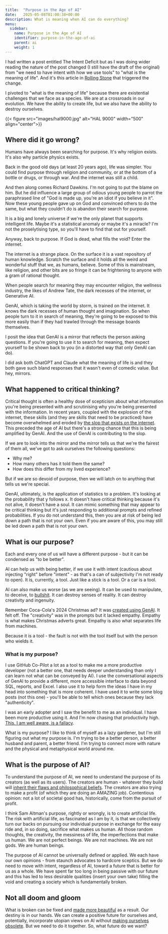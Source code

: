 ```yaml
---
title:  "Purpose in the Age of AI"
date:   2025-05-08T01:00:38+00:00
description: What is meaning when AI can do everything?
menu:
  sidebar:
    name: Purpose in the Age of AI
    identifier: purpose-in-the-age-of-ai
    parent: ai
    weight: 1
---
```


I had written a post entitled The Intent Deficit but as I was doing wider reading the nature of the post changed (I still have the draft of the original) from "we need to have intent with how we use tools" to "what is the meaning of life". And it's this article in [Rolling Stone](https://www.rollingstone.com/culture/culture-features/ai-spiritual-delusions-destroying-human-relationships-1235330175/) that triggered the change.

I pivoted to "what is the meaning of life" because there are existential challenges that we face as a species. We are at a crossroads in our evolution. We have the ability to create life, but we also have the ability to destroy ourselves.

{{< figure src="images/hal9000.jpg" alt="HAL 9000" width="500" align="center">}}

## Where did it go wrong?

Humans have always been searching for purpose. It's why religion exists. It's also why particle physics exists.

Back in the good old days (at least 20 years ago), life was simpler. You could find purpose through religion and community, or at the bottom of a bottle or drugs, or through war. And the internet was still a child.

And then along comes Richard Dawkins. I'm not going to put the blame on him. But he did influence a large group of odious young people to parrot the paraphrased line of "God is made up, you're an idiot if you believe in it". Now these young people gave up on God and convinced others to do the same, but what they couldn't do is abandon their search for purpose.

It is a big and lonely universe if we're the only planet that supports intelligent life. Maybe it's a statistical anomaly or maybe it's a miracle? I'm not the proselytising type, so you'll have to find that out for yourself.

Anyway, back to purpose. If God is dead, what fills the void? Enter the internet.

The internet is a strange place. On the surface it is a vast repository of human knowledge. Scratch the surface and it holds all the weird and wonderful stuff that we, as humans, believe. Some of this is mainstream, like religion, and other bits are so fringe it can be frightening to anyone with a gram of rational thought.

When people search for meaning they may encounter religion, the wellness industry, the likes of Andrew Tate, the dark recesses of the internet, or Generative AI.

GenAI, which is taking the world by storm, is trained on the internet. It knows the dark recesses of human thought and imagination. So when people turn to it in search of meaning, they're going to be exposed to this more easily than if they had trawled through the message boards themselves.

I posit the idea that GenAI is a mirror that reflects the person asking questions. If you're going to use it to search for meaning, then expect yourself to be shown back to you (in a distorted way that only GenAI can do).

I did ask both ChatGPT and Claude what the meaning of life is and they both gave such bland responses that it wasn't even of comedic value. But hey, mirrors.

## What happened to critical thinking?

Critical thought is often a healthy dose of scepticism about what information you're being presented with and scrutinising why you're being presented with the information. In recent years, coupled with the explosion of the internet, these skills (and they are skills that need to be practiced) have become overwhelmed and eroded by [the slop that exists on the internet](https://www.ft.com/content/5d06bbb4-0034-493b-8b0d-5c0ab74bedef). This preceded the age of AI but there's a strong chance that this is being amplified by GenAI. And the use of GenAI is contributing to the slop.

If we are to look into the mirror and the mirror tells us that we're the fairest of them all, we've got to ask ourselves the following questions:

- Why me?
- How many others has it told them the same?
- How does this differ from my lived experience?

But if we are so devoid of purpose, then we will latch on to anything that tells us we're special.

GenAI, ultimately, is the application of statistics to a problem. It's looking at the probability that y follows x. It doesn't have critical thinking because it's not alive, it doesn't have a soul. It can mimic something that may appear to be critical thinking but it's just responding to additional prompts and refined probabilities. If you do not understand this, then you are at risk of being led down a path that is not your own. Even if you are aware of this, you may still be led down a path that is not your own.

## What is our purpose?

Each and every one of us will have a different purpose - but it can be condensed as "to be better".

AI can help us with being better, if we use it with intent (cautious about injecting "right" before "intent" - as that's a can of subjectivity I'm not ready to open). It is, currently, a tool. Just like a stick is a tool. Or a car is a tool.

AI can also make us worse (as we are seeing). It can be used to manipulate, to deceive, to [bullshit](https://link.springer.com/article/10.1007/s10676-024-09775-5). It can destroy senses of reality. It can destroy creativity and ingenuity.

Remember Coca-Cola's 2024 Christmas ad? It was [created using GenAI](https://www.forbes.com/sites/danidiplacido/2024/11/16/coca-colas-ai-generated-ad-controversy-explained/). It felt off. The "creativity" was in the prompts but it lacked empathy. Empathy is what makes Christmas adverts great. Empathy is also what separates life from machines.

Because it is a tool - the fault is not with the tool itself but with the person who wields it.

### What is my purpose?

I use GitHub Co-Pilot a lot as a tool to make me a more productive developer (not a better one, that needs deeper understanding than only I can learn not what can be conveyed by AI). I use the conversational aspects of GenAI to provide a different, more accessible interface to data beyond SQL, reports, and Excel. I also use it to help form the ideas I have in my head into something that is more coherent. I have used it to write some blog posts (not this one) - you'll be able to tell which ones because they lack "authenticity".

I was an early adopter and I saw the benefit to me as an individual. I have been more productive using it. And I'm now chasing that productivity high. [This, I am well aware, is a fallacy](https://www.forbes.com/sites/bryanrobinson/2024/07/23/employees-report-ai-increased-workload/).

What is my purpose? I like to think of myself as a lazy gardener, but I'm still figuring out what my purpose is. I'm trying to be a better person, a better husband and parent, a better friend. I'm trying to connect more with nature and the physical and metaphysical world around me.

## What is the purpose of AI?

To understand the purpose of AI, we need to understand the purpose of its creators (as well as its users). The creators are human - whatever they build will [inherit their flaws and philosophical beliefs](https://ustdoes.tech/posts/strategy/what-our-systems-say-about-us/). The creators are also trying to make a profit (of which they are doing an AMAZING job). Contentious opinion: not a lot of societal good has, historically, come from the pursuit of profit.

I think Sam Altman's purpose, rightly or wrongly, is to create artificial life. The risk with artificial life, as fascinated as I am by it, is that we collectively turn our backs on pursuing our individual purpose in exchange for the easy ride and, in so doing, sacrifice what makes us human. All those random thoughts, the creativity, the messiness of life, the imperfections that make us human. We are not perfect beings. We are not machines. We are not gods. We are human beings.

The purpose of AI cannot be universally defined or applied. We each have our own opinions - from staunch advocates to hardcore sceptics. But we do need to move with intent, regardless of AI, toward a future that is better for us as a whole. We have spent far too long in being passive with our future and this has led to less desirable qualities (insert your own take) filling the void and creating a society which is fundamentally broken.

## Not all doom and gloom

What is broken can be fixed and [made more beautiful](https://en.wikipedia.org/wiki/Kintsugi) as a result. Our destiny is in our hands. We can create a positive future for ourselves and, potentially, incorporate utopian views on AI without [making ourselves obsolete](https://www.theguardian.com/books/2025/may/04/the-big-idea-can-we-stop-ai-making-humans-obsolete). But we need to do it together. So, what future do we want?
